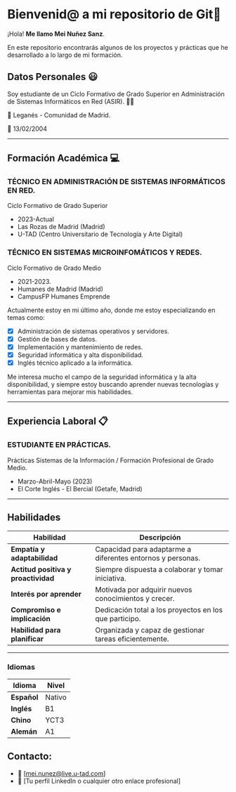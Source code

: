 # Bienvenid@ a mi repositorio de Git👋

¡Hola! **Me llamo Mei Nuñez Sanz**.

En este repositorio encontrarás algunos de los proyectos y prácticas que he desarrollado a lo largo de mi formación.


## Datos Personales 😃
Soy estudiante de un Ciclo Formativo de Grado Superior en Administración de Sistemas Informáticos en Red (ASIR). 👩‍💻 

📍 Leganés - Comunidad de Madrid.

🎂 13/02/2004


----

## Formación Académica 💻

### TÉCNICO EN ADMINISTRACIÓN DE SISTEMAS INFORMÁTICOS EN RED.
Ciclo Formativo de Grado Superior
- 2023-Actual
- Las Rozas de Madrid (Madrid)
- U-TAD (Centro Universitario de Tecnología y Arte Digital)


### TÉCNICO EN SISTEMAS MICROINFOMÁTICOS Y REDES.
Ciclo Formativo de Grado Medio
- 2021-2023.
- Humanes de Madrid (Madrid)
- CampusFP Humanes Emprende


Actualmente estoy en mi último año, donde me estoy especializando en temas como:

- [x] Administración de sistemas operativos y servidores.
- [x] Gestión de bases de datos.
- [x] Implementación y mantenimiento de redes.
- [x] Seguridad informática y alta disponibilidad.
- [x] Inglés técnico aplicado a la informática.

Me interesa mucho el campo de la seguridad informática y la alta disponibilidad, y siempre estoy buscando aprender nuevas tecnologías y herramientas para mejorar mis habilidades.

----

## Experiencia Laboral 📋

### ESTUDIANTE EN PRÁCTICAS.

Prácticas Sistemas de la Información / Formación Profesional de Grado Medio.
- Marzo-Abril-Mayo (2023)
- El Corte Inglés - El Bercial (Getafe, Madrid)

----

## Habilidades

| Habilidad                         | Descripción                                              |
| ---------------------------------- | -------------------------------------------------------- |
| **Empatía y adaptabilidad**        | Capacidad para adaptarme a diferentes entornos y personas.|
| **Actitud positiva y proactividad**| Siempre dispuesta a colaborar y tomar iniciativa.         |
| **Interés por aprender**           | Motivada por adquirir nuevos conocimientos y crecer.      |
| **Compromiso e implicación**       | Dedicación total a los proyectos en los que participo.    |
| **Habilidad para planificar**      | Organizada y capaz de gestionar tareas eficientemente.    |

----
### Idiomas

| Idioma  | Nivel   |
| ------- | ------- |
| **Español** | Nativo  |
| **Inglés**  | B1      |
| **Chino**   | YCT3    |
| **Alemán**  | A1      |


## Contacto:
- 📧 [mei.nunez@live.u-tad.com]
- 💼 [Tu perfil LinkedIn o cualquier otro enlace profesional]
